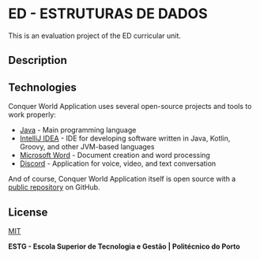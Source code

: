 # ED - ESTRUTURAS DE DADOS

This is an evaluation project of the ED curricular unit.

## Description

## Technologies

Conquer World Application uses several open-source projects and tools to work properly:

- [Java](https://www.java.com/) - Main programming language
- [IntelliJ IDEA](https://www.jetbrains.com/idea/) - IDE for developing software written in Java, Kotlin, Groovy, and other JVM-based languages
- [Microsoft Word](https://www.microsoft.com/pt-pt/microsoft-365/word/) - Document creation and word processing
- [Discord](https://discord.com/) - Application for voice, video, and text conversation

And of course, Conquer World Application itself is open source with a [public repository](https://github.com/WallQ/ED) on GitHub.


## License

[MIT](https://github.com/WallQ/ED/blob/master/LICENSE)

**ESTG - Escola Superior de Tecnologia e Gestão | Politécnico do Porto**

